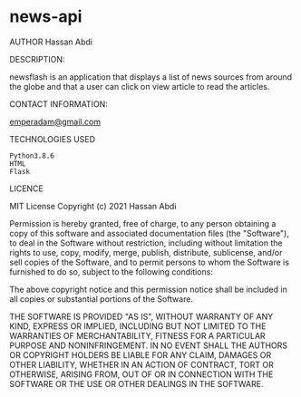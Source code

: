 # news-api
AUTHOR
Hassan Abdi

DESCRIPTION:

newsflash is an application that displays a list of news sources from around the globe and that a user can click on view article to read the articles.

CONTACT INFORMATION:

emperadam@gmail.com

TECHNOLOGIES USED

    Python3.8.6
    HTML
    Flask

LICENCE

MIT License
Copyright (c) 2021 Hassan Abdi

Permission is hereby granted, free of charge, to any person obtaining a copy of this software and associated documentation files (the "Software"), to deal in the Software without restriction, including without limitation the rights to use, copy, modify, merge, publish, distribute, sublicense, and/or sell copies of the Software, and to permit persons to whom the Software is furnished to do so, subject to the following conditions:

The above copyright notice and this permission notice shall be included in all copies or substantial portions of the Software.

THE SOFTWARE IS PROVIDED "AS IS", WITHOUT WARRANTY OF ANY KIND, EXPRESS OR IMPLIED, INCLUDING BUT NOT LIMITED TO THE WARRANTIES OF MERCHANTABILITY, FITNESS FOR A PARTICULAR PURPOSE AND NONINFRINGEMENT. IN NO EVENT SHALL THE AUTHORS OR COPYRIGHT HOLDERS BE LIABLE FOR ANY CLAIM, DAMAGES OR OTHER LIABILITY, WHETHER IN AN ACTION OF CONTRACT, TORT OR OTHERWISE, ARISING FROM, OUT OF OR IN CONNECTION WITH THE SOFTWARE OR THE USE OR OTHER DEALINGS IN THE SOFTWARE.
